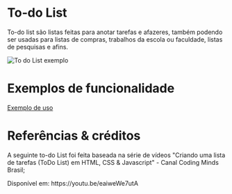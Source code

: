 # To-do List

To-do list são listas feitas para anotar tarefas e afazeres, também podendo ser usadas para listas de compras, trabalhos da escola ou faculdade, listas de pesquisas e afins. 

![To do List exemplo](https://user-images.githubusercontent.com/81831807/205509898-98db405f-ce3d-479b-ac93-908ea90559f2.png)

# Exemplos de funcionalidade

[Exemplo de uso](https://user-images.githubusercontent.com/81831807/205510575-badf0f89-9c2f-4992-ae51-531201d53b65.webm)

# Referências & créditos
A seguinte to-do List foi feita baseada na série de vídeos "Criando uma lista de tarefas (ToDo List) em HTML, CSS & Javascript" - Canal Coding Minds Brasil;
<p> Disponível em: https://youtu.be/eaiweWe7utA
